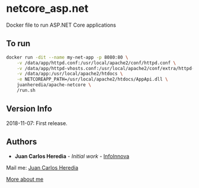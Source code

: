 # netcore_asp.net

Docker file to run ASP.NET Core applications

## To run  

```bash
docker run -dit --name my-net-app -p 8080:80 \
    -v /data/app/httpd.conf:/usr/local/apache2/conf/httpd.conf \
    -v /data/app/httpd-vhosts.conf:/usr/local/apache2/conf/extra/httpd-vhosts.conf  \
    -v /data/app:/usr/local/apache2/htdocs \
    -e NETCOREAPP_PATH=/usr/local/apache2/htdocs/AppApi.dll \
    juanheredia/apache-netcore \
    /run.sh
```

## Version Info

2018-11-07: First release.

## Authors

* **Juan Carlos Heredia** - *Initial work* - [InfoInnova](https://infoinnova.net)

Mail me: [Juan Carlos Heredia](mailto:jchm@infoinnova.net)

[More about me](https://about.me/juancarlosherediamayer)